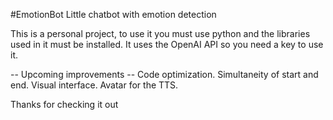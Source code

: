 #EmotionBot
Little chatbot with emotion detection

This is a personal project, to use it you must use python and the libraries used in it must be installed. It uses the OpenAI API so you need a key to use it.

-- Upcoming improvements --
Code optimization.
Simultaneity of start and end.
Visual interface.
Avatar for the TTS.

Thanks for checking it out
